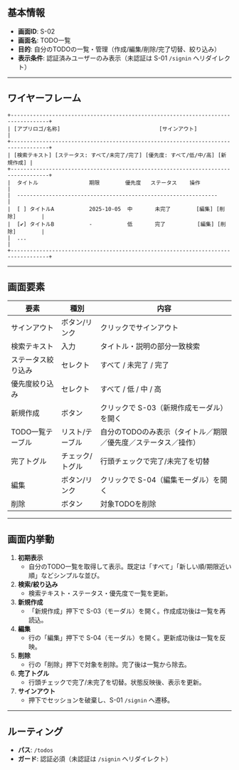 ## 基本情報

- **画面ID**: S-02
- **画面名**: TODO一覧
- **目的**: 自分のTODOの一覧・管理（作成/編集/削除/完了切替、絞り込み）
- **表示条件**: 認証済みユーザーのみ表示（未認証は S-01 `/signin` へリダイレクト）

---

## ワイヤーフレーム

```
+----------------------------------------------------------------------------------+
| [アプリロゴ/名称]                               [サインアウト]                  |
+----------------------------------------------------------------------------------+
| [検索テキスト] [ステータス: すべて/未完了/完了] [優先度: すべて/低/中/高] [新規作成] |
+----------------------------------------------------------------------------------+
|  タイトル                期限        優先度   ステータス    操作                 |
|  ---------------------------------------------------------------                |
|  [ ] タイトルA           2025-10-05  中       未完了        [編集] [削除]        |
|  [✔] タイトルB           -           低       完了          [編集] [削除]        |
|  ...                                                                            |
+----------------------------------------------------------------------------------+

```

---

## 画面要素

| 要素               | 種別            | 内容                                                           |
| ------------------ | --------------- | -------------------------------------------------------------- |
| サインアウト       | ボタン/リンク   | クリックでサインアウト                                         |
| 検索テキスト       | 入力            | タイトル・説明の部分一致検索                                   |
| ステータス絞り込み | セレクト        | すべて / 未完了 / 完了                                         |
| 優先度絞り込み     | セレクト        | すべて / 低 / 中 / 高                                          |
| 新規作成           | ボタン          | クリックで S-03（新規作成モーダル）を開く                      |
| TODO一覧テーブル   | リスト/テーブル | 自分のTODOのみ表示（タイトル／期限／優先度／ステータス／操作） |
| 完了トグル         | チェック/トグル | 行頭チェックで完了/未完了を切替                                |
| 編集               | ボタン/リンク   | クリックで S-04（編集モーダル）を開く                          |
| 削除               | ボタン          | 対象TODOを削除                                                 |

---

## 画面内挙動

1. **初期表示**
   - 自分のTODO一覧を取得して表示。既定は「すべて」「新しい順/期限近い順」などシンプルな並び。
2. **検索/絞り込み**
   - 検索テキスト・ステータス・優先度で一覧を更新。
3. **新規作成**
   - 「新規作成」押下で S-03（モーダル）を開く。作成成功後は一覧を再読込。
4. **編集**
   - 行の「編集」押下で S-04（モーダル）を開く。更新成功後は一覧を反映。
5. **削除**
   - 行の「削除」押下で対象を削除。完了後は一覧から除去。
6. **完了トグル**
   - 行頭チェックで完了/未完了を切替。状態反映後、表示を更新。
7. **サインアウト**
   - 押下でセッションを破棄し、S-01 `/signin` へ遷移。

---

## ルーティング

- **パス**: `/todos`
- **ガード**: 認証必須（未認証は `/signin` へリダイレクト）
